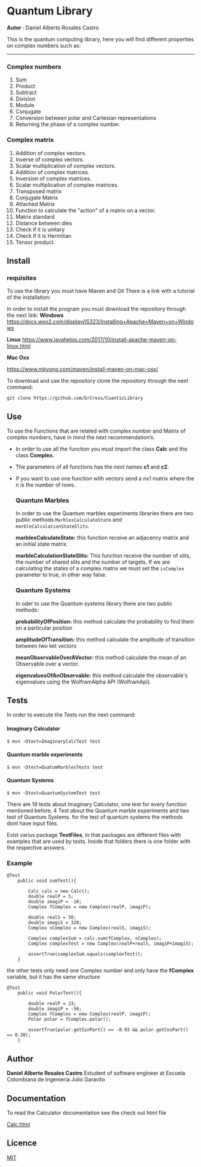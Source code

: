 # Quantum Library

**Autor** : Daniel Alberto Rosales Castro

This is the quantum computing library, here you will find different properties on complex numbers such as:

---
### Complex numbers
1.  Sum
2.  Product
3.  Subtract
4.  Division
5.  Module
6.  Conjugate
7.  Conversion between polar and Cartesian representations
8.  Returning the phase of a complex number.
### Complex matrix

 1. Addition of complex vectors.
 2. Inverse of complex vectors.
 3. Scalar multiplication of complex vectors.
 4. Addition of complex matrices.
 5. Inversion of complex matrices.
 6. Scalar multiplication of complex matrices.
 7. Transposed matrix
 8. Conjugate Matrix
 9. Attached Matrix
10. Function to calculate the "action" of a matrix on a vector.
11. Matrix standard
12. Distance between dies
13. Check if it is unitary
14. Check if it is Hermitian
15. Tensor product.





## Install

### requisites
To use the library you must have Maven and Git
There is a link with a tutorial of the installation:

In order to install the program you must download the repository through the next link:
**Windows**
https://docs.wso2.com/display/IS323/Installing+Apache+Maven+on+Windows

**Linux**
https://www.javahelps.com/2017/10/install-apache-maven-on-linux.html

**Mac Oxs**

https://www.mkyong.com/maven/install-maven-on-mac-osx/

To download and use the repository clone the repository through the next command:


````
git clone https://github.com/GrCross/CuanticLibrary
````
## Use

To use the Functions that are related with complex number and Matrix of complex numbers, have in mind the next recommendation’s.

* In order to use all the function you must import the class **Calc** and the class **Complex.**
* The parameters of all functions has the next names **c1** and **c2**.
* If you want to use one function with vectors send a nx1 matrix where the n is the number of rows.
  
  ### Quantum Marbles
  In order to use the Quantum marbles experiments libraries there are two public methods ``MarblesCalculateState`` and ``marbleCalculationStateSlits``.

  **marblesCalculateState:** this function receive an adjacency matrix and an initial state matrix.

  **marbleCalculationStateSlits:** This function receive the number of slits, the number of shared slits and the number of targets, If we are calculating the states of a complex matrix we must set the ``isComplex`` parameter to true, in other way false.
  
  ### Quantum Systems
  In oder to use the Quantum systems library there are two public methods:
  
  **probabilityOfPosition:** this method calculate the probability to find them on a particular position
  
  **amplitudeOfTransition:** this method calculate the amplitude of transition between two ket vectors   
    
  **meanObservableOverAVector:** this method calculate the mean of an Observable over a vector.
  
  **eigenvaluesOfAnObservable:** this method calculate the observable's eigenvalues using the WolframAlpha API (WolframApi).
  
  

## Tests

In order to execute the Tests run the next command:

#### Imaginary Calculator
````
$ mvn -Dtest=ImaginaryCalcTest test
````

#### Quantum marble experiments
````
$ mvn -Dtest=QuatumMarblesTests test
````
#### Quantum Systems
````
$ mvn -Dtest=QuantumSystemTest test 
````
There are 19 tests about Imaginary Calculator, one test for every function mentioned before, 4 Test about the Quantum marble experiments and two test of Quantum Systems.
for the test of quantum systems the methods dont have input files.

Exist varius package **TestFiles**, in that packages are different files with examples that are used by tests. Inside that folders there is one folder with the respective answers.


### Example

````
@Test
    public void sumTest(){

        Calc calc = new Calc();
        double realP = 5;
        double imagiP = -10;
        Complex fComplex = new Complex(realP, imagiP);

        double realS = 50;
        double imagiS = 320;
        Complex sComplex = new Complex(realS, imagiS);

        Complex complexSum = calc.sum(fComplex, sComplex);
        Complex complexTest = new Complex(realP+realS, imagiP+imagiS);
        
        assertTrue(complexSum.equals(complexTest));
    }
````

the other tests only need one Complex number and only have the **fComplex** variable, but it has the same structure

````
@Test
    public void PolarTest(){
        
        double realP = 23;
        double imagiP = -56;
        Complex fComplex = new Complex(realP, imagiP);
        Polar polar = fComplex.polar();
        
        assertTrue(polar.getSinPart() == -0.93 && polar.getCosPart() == 0.38);         
    }
````
## Author
**Daniel Alberto Rosales Castro**
Estudent of software engineer at Escuela Colombiana de Ingenieria Julio Garavito


## Documentation

To read the Calculator documentation see the check out html file

[Calc.html](Calc.html)

## Licence
[MIT](LICENSE)

